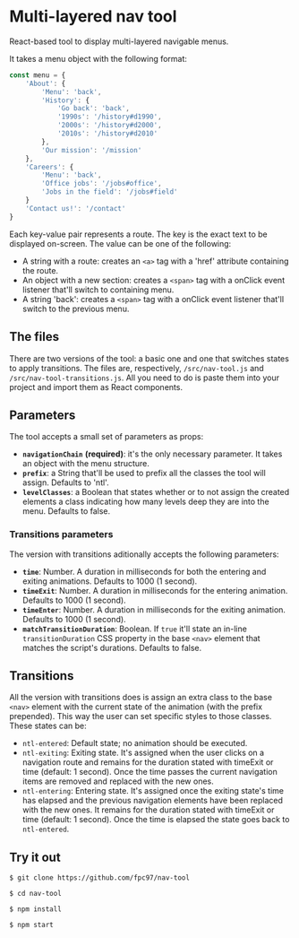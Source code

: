 # Multi-layered nav tool

React-based tool to display multi-layered navigable menus.

It takes a menu object with the following format:

```javascript
const menu = {
    'About': {
        'Menu': 'back',
        'History': {
            'Go back': 'back',
            '1990s': '/history#d1990',
            '2000s': '/history#d2000',
            '2010s': '/history#d2010'
        },
        'Our mission': '/mission'
    },
    'Careers': {
        'Menu': 'back',
        'Office jobs': '/jobs#office',
        'Jobs in the field': '/jobs#field'
    }
    'Contact us!': '/contact'
}
```

Each key-value pair represents a route. The key is the exact text to be displayed on-screen. The value can be one of the following:
* A string with a route: creates an `<a>` tag with a 'href' attribute containing the route.
* An object with a new section: creates a `<span>` tag with a onClick event listener that'll switch to containing menu.
* A string 'back': creates a `<span>` tag with a onClick event listener that'll switch to the previous menu.

## The files

There are two versions of the tool: a basic one and one that switches states to apply transitions. The files are, respectively, `/src/nav-tool.js` and `/src/nav-tool-transitions.js`. All you need to do is paste them into your project and import them as React components.

## Parameters

The tool accepts a small set of parameters as props:

* **`navigationChain`** **(required)**: it's the only necessary parameter. It takes an object with the menu structure.
* **`prefix`**: a String that'll be used to prefix all the classes the tool will assign. Defaults to 'ntl'.
* **`levelClasses`**: a Boolean that states whether or to not assign the created elements a class indicating how many levels deep they are into the menu. Defaults to false.

### Transitions parameters

The version with transitions aditionally accepts the following parameters:

* **`time`**: Number. A duration in milliseconds for both the entering and exiting animations. Defaults to 1000 (1 second).
* **`timeExit`**: Number. A duration in milliseconds for the entering animation. Defaults to 1000 (1 second).
* **`timeEnter`**: Number. A duration in milliseconds for the exiting animation. Defaults to 1000 (1 second).
* **`matchTransitionDuration`**: Boolean. If `true` it'll state an in-line `transitionDuration` CSS property in the base `<nav>` element that matches the script's durations. Defaults to false.

## Transitions

All the version with transitions does is assign an extra class to the base `<nav>` element with the current state of the animation (with the prefix prepended). This way the user can set specific styles to those classes. These states can be:

* `ntl-entered`: Default state; no animation should be executed.
* `ntl-exiting`: Exiting state. It's assigned when the user clicks on a navigation route and remains for the duration stated with timeExit or time (default: 1 second). Once the time passes the current navigation items are removed and replaced with the new ones.
* `ntl-entering`: Entering state. It's assigned once the exiting state's time has elapsed and the previous navigation elements have been replaced with the new ones. It remains for the duration stated with timeExit or time (default: 1 second). Once the time is elapsed the state goes back to `ntl-entered`.

## Try it out

`$ git clone https://github.com/fpc97/nav-tool`

`$ cd nav-tool`

`$ npm install`

`$ npm start`